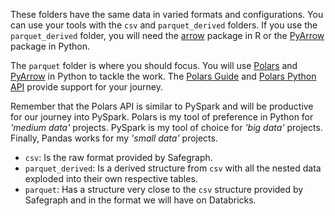 These folders have the same data in varied formats and configurations. You can use your tools with the `csv` and `parquet_derived` folders. If you use the `parquet_derived` folder, you will need the [arrow](https://arrow.apache.org/docs/r/index.html) package in R or the [PyArrow](https://arrow.apache.org/docs/python/index.html) package in Python.

The `parquet` folder is where you should focus. You will use [Polars](https://www.pola.rs/) and [PyArrow](https://arrow.apache.org/docs/python/index.html) in Python to tackle the work. The [Polars Guide](https://pola-rs.github.io/polars-book/user-guide/) and [Polars Python API](https://pola-rs.github.io/polars/py-polars/html/reference/) provide support for your journey.

Remember that the Polars API is similar to PySpark and will be productive for our journey into PySpark.  Polars is my tool of preference in Python for _'medium data'_ projects. PySpark is my tool of choice for _'big data'_ projects. Finally, Pandas works for my _'small data'_ projects.

- `csv`: Is the raw format provided by Safegraph.
- `parquet_derived`: Is a derived structure from `csv` with all the nested data exploded into their own respective tables.
- `parquet`: Has a structure very close to the `csv` structure provided by Safegraph and in the format we will have on Databricks.
